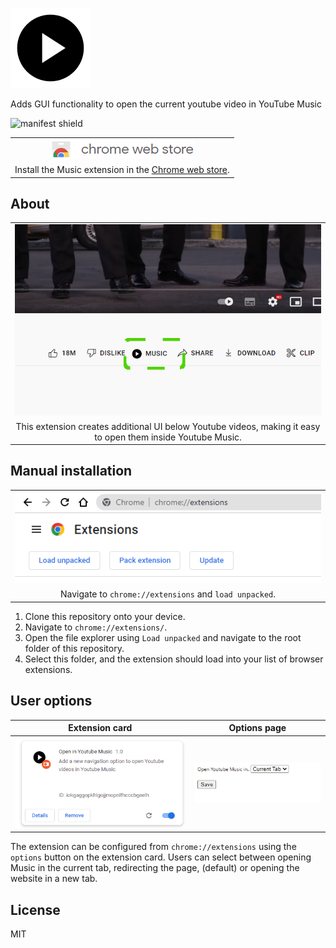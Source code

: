 ![Open in Music](data/img/icon128.png "Open in Music")

 Adds GUI functionality to open the current youtube video in YouTube Music

![manifest shield](https://img.shields.io/badge/Chrome%20Manifest-v3-blue, "manifest shield")

| |
|:---:|
| ![chrome web store](github/images/chromewebstore_logo.png "chrome web store") |
| Install the Music extension in the [Chrome web store](https://chrome.google.com/webstore/detail/open-youtube-music/dcoopjjnhnlllfiklggkeafanfnllfnf). |

## About
| |
|:---:|
| ![example UI](github/images/chromewebstore.jpg "example UI") |
| This extension creates additional UI below Youtube videos, making it easy to open them inside Youtube Music. |

## Manual installation
| |
|:---:|
| ![extension page](github/images/extension_page_load_unpacked.PNG "extension page") |
| Navigate to `chrome://extensions` and `load unpacked`. |

1. Clone this repository onto your device.
2. Navigate to `chrome://extensions/`.
3. Open the file explorer using `Load unpacked` and navigate to the root folder of this repository. 
4. Select this folder, and the extension should load into your list of browser extensions.

## User options
| Extension card | Options page |
|:---:|:---:|
| ![extension card](github/images/extension_card.PNG "extension card") | ![options page](github/images/extension_options.PNG "options page") |

The extension can be configured from `chrome://extensions` using the `options` button on the extension card. Users can select between opening Music in the current tab, redirecting the page, (default) or opening the website in a new tab.

## License
MIT